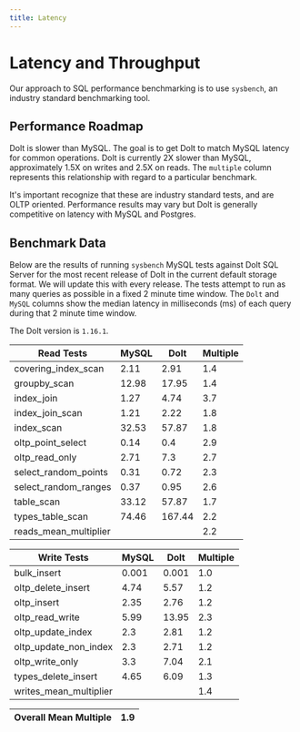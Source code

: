 ```yaml
---
title: Latency
---
```


# Latency and Throughput

Our approach to SQL performance benchmarking is to use `sysbench`, an
industry standard benchmarking tool.

## Performance Roadmap

Dolt is slower than MySQL. The goal is to get Dolt to match 
MySQL latency for common operations. Dolt is currently 2X slower 
than MySQL, approximately 1.5X on writes and 2.5X on reads. The 
`multiple` column represents this relationship with regard to a 
particular benchmark.

It's important recognize that these are industry standard tests, and
are OLTP oriented. Performance results may vary but Dolt is 
generally competitive on latency with MySQL and Postgres.

## Benchmark Data

Below are the results of running `sysbench` MySQL tests against Dolt
SQL Server for the most recent release of Dolt in the current default 
storage format. We will update this with every release. The tests 
attempt to run as many queries as possible in a fixed 2 minute time 
window. The `Dolt` and `MySQL` columns show the median latency in 
milliseconds (ms) of each query during that 2 minute time window.

The Dolt version is `1.16.1`.

<!-- START___DOLT___LATENCY_RESULTS_TABLE -->
|       Read Tests        | MySQL |  Dolt  | Multiple |
|-------------------------|-------|--------|----------|
| covering\_index\_scan   |  2.11 |   2.91 |      1.4 |
| groupby\_scan           | 12.98 |  17.95 |      1.4 |
| index\_join             |  1.27 |   4.74 |      3.7 |
| index\_join\_scan       |  1.21 |   2.22 |      1.8 |
| index\_scan             | 32.53 |  57.87 |      1.8 |
| oltp\_point\_select     |  0.14 |    0.4 |      2.9 |
| oltp\_read\_only        |  2.71 |    7.3 |      2.7 |
| select\_random\_points  |  0.31 |   0.72 |      2.3 |
| select\_random\_ranges  |  0.37 |   0.95 |      2.6 |
| table\_scan             | 33.12 |  57.87 |      1.7 |
| types\_table\_scan      | 74.46 | 167.44 |      2.2 |
| reads\_mean\_multiplier |       |        |      2.2 |

|       Write Tests        | MySQL | Dolt  | Multiple |
|--------------------------|-------|-------|----------|
| bulk\_insert             | 0.001 | 0.001 |      1.0 |
| oltp\_delete\_insert     |  4.74 |  5.57 |      1.2 |
| oltp\_insert             |  2.35 |  2.76 |      1.2 |
| oltp\_read\_write        |  5.99 | 13.95 |      2.3 |
| oltp\_update\_index      |   2.3 |  2.81 |      1.2 |
| oltp\_update\_non\_index |   2.3 |  2.71 |      1.2 |
| oltp\_write\_only        |   3.3 |  7.04 |      2.1 |
| types\_delete\_insert    |  4.65 |  6.09 |      1.3 |
| writes\_mean\_multiplier |       |       |      1.4 |

| Overall Mean Multiple | 1.9 |
|-----------------------|-----|
<!-- END___DOLT___LATENCY_RESULTS_TABLE -->
<br/>
